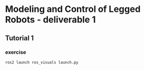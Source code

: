 # Modeling and Control of Legged Robots - deliverable 1

## Tutorial 1

### exercise

```sh
ros2 launch ros_visuals launch.py
```
